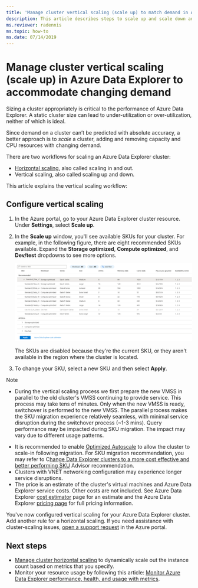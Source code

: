 ```yaml
---
title: 'Manage cluster vertical scaling (scale up) to match demand in Azure Data Explorer'
description: This article describes steps to scale up and scale down an Azure Data Explorer cluster based on changing demand.
ms.reviewer: radennis
ms.topic: how-to
ms.date: 07/14/2019
---
```


# Manage cluster vertical scaling (scale up) in Azure Data Explorer to accommodate changing demand

Sizing a cluster appropriately is critical to the performance of Azure Data Explorer. A static cluster size can lead to under-utilization or over-utilization, neither of which is ideal.

Since demand on a cluster can’t be predicted with absolute accuracy, a better approach is to *scale* a cluster, adding and removing capacity and CPU resources with changing demand. 

There are two workflows for scaling an Azure Data Explorer cluster:

* [Horizontal scaling](manage-cluster-horizontal-scaling.md), also called scaling in and out.
* Vertical scaling, also called scaling up and down.

This article explains the vertical scaling workflow:

## Configure vertical scaling

1. In the Azure portal, go to your Azure Data Explorer cluster resource. Under **Settings**, select **Scale up**.
1. In the **Scale up** window, you'll see available SKUs for your cluster. For example, in the following figure, there are eight recommended SKUs available. Expand the **Storage optimized**, **Compute optimized**, and **Dev/test** dropdowns to see more options.

    ![Scale up.](media/manage-cluster-vertical-scaling/scale-up.png)

    The SKUs are disabled because they're the current SKU, or they aren't available in the region where the cluster is located.
1. To change your SKU, select a new SKU and then select **Apply**.

> [!NOTE]
> 
> * During the vertical scaling process we first prepare the new VMSS in parallel to the old cluster's VMSS continuing to provide service. This process may take tens of minutes. Only when the new VMSS is ready, switchover is performed to the new VMSS. The parallel process makes the SKU migration experience relatively seamless, with minimal service disruption during the switchover process (~1-3 mins). Query performance may be impacted during SKU migration. The impact may vary due to different usage patterns.

* It is recommended to enable [Optimized Autoscale](/azure/data-explorer/manage-cluster-horizontal-scaling) to allow the cluster to scale-in following migration. For SKU migration recommendation, you may refer to C[hange Data Explorer clusters to a more cost effective and better performing SKU](/azure/data-explorer/azure-advisor) Advisor recommendation.
* Clusters with VNET networking configuration may experience longer service disruptions. 
* The price is an estimate of the cluster's virtual machines and Azure Data Explorer service costs. Other costs are not included. See Azure Data Explorer [cost estimator](https://dataexplorer.azure.com/AzureDataExplorerCostEstimator.html) page for an estimate and the Azure Data Explorer [pricing page](https://azure.microsoft.com/pricing/details/data-explorer/) for full pricing information.


You've now configured vertical scaling for your Azure Data Explorer cluster. Add another rule for a horizontal scaling. If you need assistance with cluster-scaling issues, [open a support request](https://portal.azure.com/#blade/Microsoft_Azure_Support/HelpAndSupportBlade/overview) in the Azure portal.

## Next steps

* [Manage cluster horizontal scaling](manage-cluster-horizontal-scaling.md) to dynamically scale out the instance count based on metrics that you specify.
* Monitor your resource usage by following this article: [Monitor Azure Data Explorer performance, health, and usage with metrics](using-metrics.md).



